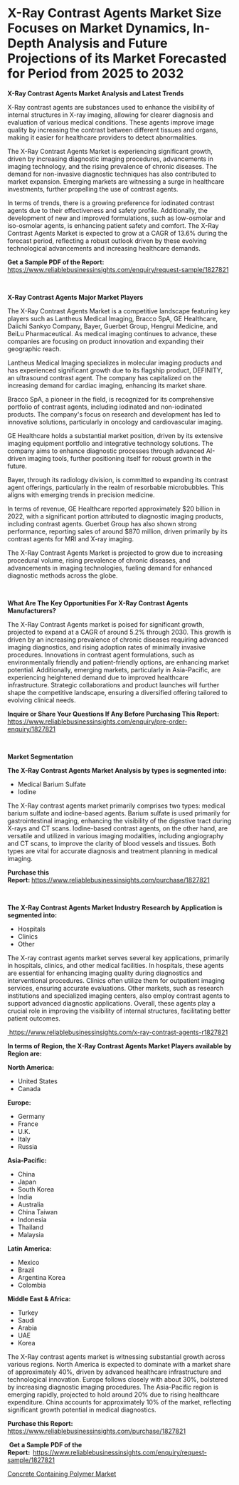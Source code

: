<p><h1>X-Ray Contrast Agents Market Size Focuses on Market Dynamics, In-Depth Analysis and Future Projections of its Market Forecasted for Period from 2025 to 2032</h1></p><p><strong>X-Ray Contrast Agents Market Analysis and Latest Trends</strong></p>
<p><p>X-Ray contrast agents are substances used to enhance the visibility of internal structures in X-ray imaging, allowing for clearer diagnosis and evaluation of various medical conditions. These agents improve image quality by increasing the contrast between different tissues and organs, making it easier for healthcare providers to detect abnormalities.</p><p>The X-Ray Contrast Agents Market is experiencing significant growth, driven by increasing diagnostic imaging procedures, advancements in imaging technology, and the rising prevalence of chronic diseases. The demand for non-invasive diagnostic techniques has also contributed to market expansion. Emerging markets are witnessing a surge in healthcare investments, further propelling the use of contrast agents. </p><p>In terms of trends, there is a growing preference for iodinated contrast agents due to their effectiveness and safety profile. Additionally, the development of new and improved formulations, such as low-osmolar and iso-osmolar agents, is enhancing patient safety and comfort. The X-Ray Contrast Agents Market is expected to grow at a CAGR of 13.6% during the forecast period, reflecting a robust outlook driven by these evolving technological advancements and increasing healthcare demands.</p></p>
<p><strong>Get a Sample PDF of the Report:&nbsp;</strong> <a href="https://www.reliablebusinessinsights.com/enquiry/request-sample/1827821?utm_campaign=2214&utm_medium=2&utm_source=Github&utm_content=ia&utm_term=03022025&utm_id=x-ray-contrast-agents">https://www.reliablebusinessinsights.com/enquiry/request-sample/1827821</a></p>
<p>&nbsp;</p>
<p><strong>X-Ray Contrast Agents Major Market Players</strong></p>
<p><p>The X-Ray Contrast Agents Market is a competitive landscape featuring key players such as Lantheus Medical Imaging, Bracco SpA, GE Healthcare, Daiichi Sankyo Company, Bayer, Guerbet Group, Hengrui Medicine, and BeiLu Pharmaceutical. As medical imaging continues to advance, these companies are focusing on product innovation and expanding their geographic reach.</p><p>Lantheus Medical Imaging specializes in molecular imaging products and has experienced significant growth due to its flagship product, DEFINITY, an ultrasound contrast agent. The company has capitalized on the increasing demand for cardiac imaging, enhancing its market share.</p><p>Bracco SpA, a pioneer in the field, is recognized for its comprehensive portfolio of contrast agents, including iodinated and non-iodinated products. The company's focus on research and development has led to innovative solutions, particularly in oncology and cardiovascular imaging.</p><p>GE Healthcare holds a substantial market position, driven by its extensive imaging equipment portfolio and integrative technology solutions. The company aims to enhance diagnostic processes through advanced AI-driven imaging tools, further positioning itself for robust growth in the future.</p><p>Bayer, through its radiology division, is committed to expanding its contrast agent offerings, particularly in the realm of resorbable microbubbles. This aligns with emerging trends in precision medicine.</p><p>In terms of revenue, GE Healthcare reported approximately $20 billion in 2022, with a significant portion attributed to diagnostic imaging products, including contrast agents. Guerbet Group has also shown strong performance, reporting sales of around $870 million, driven primarily by its contrast agents for MRI and X-ray imaging.</p><p>The X-Ray Contrast Agents Market is projected to grow due to increasing procedural volume, rising prevalence of chronic diseases, and advancements in imaging technologies, fueling demand for enhanced diagnostic methods across the globe.</p></p>
<p>&nbsp;</p>
<p><strong>What Are The Key Opportunities For X-Ray Contrast Agents Manufacturers?</strong></p>
<p><p>The X-Ray Contrast Agents market is poised for significant growth, projected to expand at a CAGR of around 5.2% through 2030. This growth is driven by an increasing prevalence of chronic diseases requiring advanced imaging diagnostics, and rising adoption rates of minimally invasive procedures. Innovations in contrast agent formulations, such as environmentally friendly and patient-friendly options, are enhancing market potential. Additionally, emerging markets, particularly in Asia-Pacific, are experiencing heightened demand due to improved healthcare infrastructure. Strategic collaborations and product launches will further shape the competitive landscape, ensuring a diversified offering tailored to evolving clinical needs.</p></p>
<p><strong>Inquire or Share Your Questions If Any Before Purchasing This Report:</strong> <a href="https://www.reliablebusinessinsights.com/enquiry/pre-order-enquiry/1827821?utm_campaign=2214&utm_medium=2&utm_source=Github&utm_content=ia&utm_term=03022025&utm_id=x-ray-contrast-agents">https://www.reliablebusinessinsights.com/enquiry/pre-order-enquiry/1827821</a></p>
<p>&nbsp;</p>
<p><strong>Market Segmentation</strong></p>
<p><strong>The X-Ray Contrast Agents Market Analysis by types is segmented into:</strong></p>
<p><ul><li>Medical Barium Sulfate</li><li>Iodine</li></ul></p>
<p><p>The X-Ray contrast agents market primarily comprises two types: medical barium sulfate and iodine-based agents. Barium sulfate is used primarily for gastrointestinal imaging, enhancing the visibility of the digestive tract during X-rays and CT scans. Iodine-based contrast agents, on the other hand, are versatile and utilized in various imaging modalities, including angiography and CT scans, to improve the clarity of blood vessels and tissues. Both types are vital for accurate diagnosis and treatment planning in medical imaging.</p></p>
<p><strong>Purchase this Report:&nbsp;</strong><a href="https://www.reliablebusinessinsights.com/purchase/1827821?utm_campaign=2214&utm_medium=2&utm_source=Github&utm_content=ia&utm_term=03022025&utm_id=x-ray-contrast-agents">https://www.reliablebusinessinsights.com/purchase/1827821</a></p>
<p>&nbsp;</p>
<p><strong>The X-Ray Contrast Agents Market Industry Research by Application is segmented into:</strong></p>
<p><ul><li>Hospitals</li><li>Clinics</li><li>Other</li></ul></p>
<p><p>The X-ray contrast agents market serves several key applications, primarily in hospitals, clinics, and other medical facilities. In hospitals, these agents are essential for enhancing imaging quality during diagnostics and interventional procedures. Clinics often utilize them for outpatient imaging services, ensuring accurate evaluations. Other markets, such as research institutions and specialized imaging centers, also employ contrast agents to support advanced diagnostic applications. Overall, these agents play a crucial role in improving the visibility of internal structures, facilitating better patient outcomes.</p></p>
<p><a href="https://www.reliablebusinessinsights.com/x-ray-contrast-agents-r1827821?utm_campaign=2214&utm_medium=2&utm_source=Github&utm_content=ia&utm_term=03022025&utm_id=x-ray-contrast-agents">&nbsp;https://www.reliablebusinessinsights.com/x-ray-contrast-agents-r1827821</a></p>
<p><strong>In terms of Region, the X-Ray Contrast Agents Market Players available by Region are:</strong></p>
<p>
    <p> <strong> North America: </strong>
        <ul>
            <li>United States</li>
            <li>Canada</li>
        </ul>
        </p> 
    <p> <strong> Europe: </strong>
        <ul>
            <li>Germany</li>
            <li>France</li>
            <li>U.K.</li>
            <li>Italy</li>
            <li>Russia</li>
        </ul>
        </p> 
    <p> <strong> Asia-Pacific: </strong>
        <ul>
            <li>China</li>
            <li>Japan</li>
            <li>South Korea</li>
            <li>India</li>
            <li>Australia</li>
            <li>China Taiwan</li>
            <li>Indonesia</li>
            <li>Thailand</li>
            <li>Malaysia</li>
        </ul>
        </p> 
    <p> <strong> Latin America: </strong>
        <ul>
            <li>Mexico</li>
            <li>Brazil</li>
            <li>Argentina Korea</li>
            <li>Colombia</li>
        </ul>
        </p> 
    <p> <strong> Middle East & Africa: </strong>
        <ul>
            <li>Turkey</li>
            <li>Saudi</li>
            <li>Arabia</li>
            <li>UAE</li>
            <li>Korea</li>
        </ul>
    </p>
    </p>
<p><p>The X-Ray contrast agents market is witnessing substantial growth across various regions. North America is expected to dominate with a market share of approximately 40%, driven by advanced healthcare infrastructure and technological innovation. Europe follows closely with about 30%, bolstered by increasing diagnostic imaging procedures. The Asia-Pacific region is emerging rapidly, projected to hold around 20% due to rising healthcare expenditure. China accounts for approximately 10% of the market, reflecting significant growth potential in medical diagnostics.</p></p>
<p><strong>Purchase this Report: </strong><a href="https://www.reliablebusinessinsights.com/purchase/1827821?utm_campaign=2214&utm_medium=2&utm_source=Github&utm_content=ia&utm_term=03022025&utm_id=x-ray-contrast-agents">https://www.reliablebusinessinsights.com/purchase/1827821</a></p>
<p>&nbsp;<strong>Get a Sample PDF of the Report:&nbsp;&nbsp;</strong><a href="https://www.reliablebusinessinsights.com/enquiry/request-sample/1827821?utm_campaign=2214&utm_medium=2&utm_source=Github&utm_content=ia&utm_term=03022025&utm_id=x-ray-contrast-agents">https://www.reliablebusinessinsights.com/enquiry/request-sample/1827821</a></p>
<p><strong></strong></p>
<p><p><a href="https://github.com/comasnickie/Market-Research-Report-List-1/blob/main/concrete-containing-polymer-market.md?utm_campaign=2214&utm_medium=2&utm_source=Github&utm_content=ia&utm_term=03022025&utm_id=x-ray-contrast-agents">Concrete Containing Polymer Market</a></p></p>